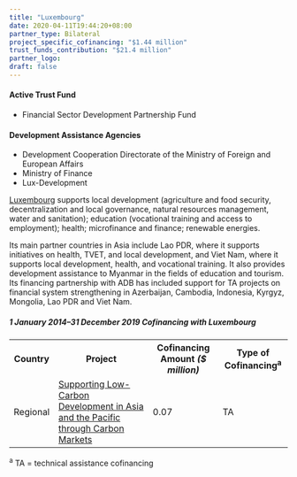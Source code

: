```yaml
---
title: "Luxembourg"
date: 2020-04-11T19:44:20+08:00
partner_type: Bilateral
project_specific_cofinancing: "$1.44 million"
trust_funds_contribution: "$21.4 million"
partner_logo:
draft: false
---
```

#### Active Trust Fund

* Financial Sector Development Partnership Fund 
 
#### Development Assistance Agencies
 
* Development Cooperation Directorate of the Ministry of Foreign and European Affairs 
* Ministry of Finance  
* Lux-Development  

<a href="https://www.adb.org/publications/luxembourg-fact-sheet" target="_blank">Luxembourg</a> supports local development (agriculture and food security, decentralization and local governance, natural resources management, water and sanitation); education (vocational training and access to employment); health; microfinance and finance; renewable energies.

Its main partner countries in Asia include Lao PDR, where it supports initiatives on health, TVET, and local development, and Viet Nam, where it supports local development, health, and vocational training. It also provides development assistance to Myanmar in the fields of education and tourism. Its financing partnership with ADB has included support for TA projects on financial system strengthening in Azerbaijan, Cambodia, Indonesia, Kyrgyz, Mongolia, Lao PDR and Viet Nam. 

##### _1 January 2014–31 December 2019_ Cofinancing with Luxembourg

<table class="table dr-partner-table">

<tr>
<th>Country</th>
<th>Project</th>
<th>Cofinancing Amount <em>($ million)</em></th>
<th>Type of Cofinancing<sup>a</sup></th>
</tr>
<tr>
<td>Regional</td>
<td><a href="https://www.adb.org/projects/49270-001/main" target="_parent">Supporting Low-Carbon Development in Asia and the Pacific through Carbon Markets</a></td>
<td>0.07 </td>
<td>TA</td>
</tr>
</table>

<p class="dr-footnote"><sup>a</sup> TA = technical assistance cofinancing</p>
